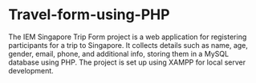 # Travel-form-using-PHP
The IEM Singapore Trip Form project is a web application for registering participants for a trip to Singapore. It collects details such as name, age, gender, email, phone, and additional info, storing them in a MySQL database using PHP. The project is set up using XAMPP for local server development.
